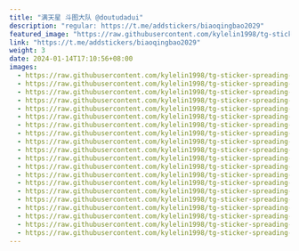 ```yaml
---
title: "满天星 斗图大队 @doutudadui"
description: "regular: https://t.me/addstickers/biaoqingbao2029"
featured_image: "https://raw.githubusercontent.com/kylelin1998/tg-sticker-spreading-worldwide-images/main/img/bcfebf0b-4894-4a7b-b544-7368cb046a30.jpg"
link: "https://t.me/addstickers/biaoqingbao2029"
weight: 3
date: 2024-01-14T17:10:56+08:00
images:
  - https://raw.githubusercontent.com/kylelin1998/tg-sticker-spreading-worldwide-images/main/img/bcfebf0b-4894-4a7b-b544-7368cb046a30.jpg
  - https://raw.githubusercontent.com/kylelin1998/tg-sticker-spreading-worldwide-images/main/img/58af60bd-6f46-4d55-99c1-2e07462e62cc.jpg
  - https://raw.githubusercontent.com/kylelin1998/tg-sticker-spreading-worldwide-images/main/img/bf008b2e-fc4f-447d-92e6-c141635ef793.jpg
  - https://raw.githubusercontent.com/kylelin1998/tg-sticker-spreading-worldwide-images/main/img/55397ca7-e738-47f7-a376-d4506115cc92.jpg
  - https://raw.githubusercontent.com/kylelin1998/tg-sticker-spreading-worldwide-images/main/img/16499e51-c05f-4051-8335-b469ee546754.jpg
  - https://raw.githubusercontent.com/kylelin1998/tg-sticker-spreading-worldwide-images/main/img/b90e2903-2b7b-4d59-a133-511a26303444.jpg
  - https://raw.githubusercontent.com/kylelin1998/tg-sticker-spreading-worldwide-images/main/img/dea9cde3-0812-4b53-9820-6c1ed0196169.jpg
  - https://raw.githubusercontent.com/kylelin1998/tg-sticker-spreading-worldwide-images/main/img/d10a0f56-201d-4df8-8b33-c52c88c31b0f.jpg
  - https://raw.githubusercontent.com/kylelin1998/tg-sticker-spreading-worldwide-images/main/img/1be970f2-0909-4804-b6c5-8cf098a11137.jpg
  - https://raw.githubusercontent.com/kylelin1998/tg-sticker-spreading-worldwide-images/main/img/252f6fce-12a3-4fe9-8fda-6be227becdaa.jpg
  - https://raw.githubusercontent.com/kylelin1998/tg-sticker-spreading-worldwide-images/main/img/721abc3d-6dff-440d-8932-91fffdf3693c.jpg
  - https://raw.githubusercontent.com/kylelin1998/tg-sticker-spreading-worldwide-images/main/img/7d15f5f1-a0f4-4973-9e12-ed09d21e9961.jpg
  - https://raw.githubusercontent.com/kylelin1998/tg-sticker-spreading-worldwide-images/main/img/343d3656-5c6c-43e8-b102-8c906dbfb2df.jpg
  - https://raw.githubusercontent.com/kylelin1998/tg-sticker-spreading-worldwide-images/main/img/ec7974be-0a07-41a3-adce-3b23b6757aff.jpg
  - https://raw.githubusercontent.com/kylelin1998/tg-sticker-spreading-worldwide-images/main/img/324075fd-259c-49ce-ab2a-7a559dfb81c6.jpg
  - https://raw.githubusercontent.com/kylelin1998/tg-sticker-spreading-worldwide-images/main/img/f1b01564-6f79-45a8-891c-9edcc2bdc102.jpg
  - https://raw.githubusercontent.com/kylelin1998/tg-sticker-spreading-worldwide-images/main/img/cf98bd37-da3d-4525-84b4-3d5f7cf4f848.jpg
  - https://raw.githubusercontent.com/kylelin1998/tg-sticker-spreading-worldwide-images/main/img/f6b10ea1-4137-4333-a26d-970846ba6241.jpg
  - https://raw.githubusercontent.com/kylelin1998/tg-sticker-spreading-worldwide-images/main/img/b6ed92a6-02d0-45c9-bd1d-445c22b9d68e.jpg
  - https://raw.githubusercontent.com/kylelin1998/tg-sticker-spreading-worldwide-images/main/img/de63e152-3986-4910-9226-ddf077a7775b.jpg
---
```

